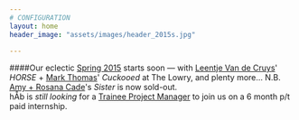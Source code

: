 ```yaml
---
# CONFIGURATION
layout: home
header_image: "assets/images/header_2015s.jpg"

---
```

####Our eclectic [Spring 2015](/current/2015-spring) starts soon — with [Leentje Van de Cruys](/current/2015-spring/vandecruys)' *HORSE* + [Mark Thomas](/current/2015-spring/thomas)' *Cuckooed* at The Lowry, and plenty more… N.B. [Amy + Rosana Cade](/current/2015-spring/cade)'s *Sister* is now sold-out.<br>hÅb is *still looking* for a [Trainee Project Manager](http://habmcr.posthaven.com/deadline-extended-trainee-project-manager-paid-internship-6-months-with-hab-slash-word-of-warning-feb-2015) to join us on a 6 month p/t paid internship.
